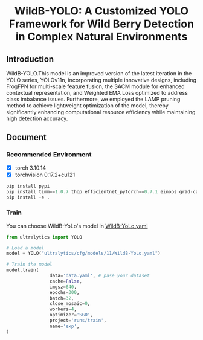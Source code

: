 # <div style="text-align: center;">WildB-YOLO: A Customized YOLO Framework for Wild Berry Detection in Complex Natural Environments</div>


## Introduction 

WildB-YOLO.This model is an improved version of the latest iteration in the YOLO series, YOLOv11n, incorporating
multiple innovative designs, including FrogFPN for multi-scale feature fusion, the SACM module for
enhanced contextual representation, and Weighted EMA Loss optimized to address class imbalance
issues. Furthermore, we employed the LAMP pruning method to achieve lightweight optimization of
the model, thereby significantly enhancing computational resource efficiency while maintaining high
detection accuracy.

## Document
### Recommended Environment

- [x] torch 3.10.14
- [x] torchvision 0.17.2+cu121

```python
pip install pypi
pip install timm==1.0.7 thop efficientnet_pytorch==0.7.1 einops grad-cam==1.4.8 dill==0.3.8 albumentations==1.4.11 pytorch_wavelets==1.3.0 tidecv PyWavelets opencv-python -i https://pypi.tuna.tsinghua.edu.cn/simple
pip install -e .
```

### Train
You can choose WildB-YoLo's model in [WildB-YoLo.yaml](./ultralytics/cfg/models/11/WildB-YoLo.yaml)

```python
from ultralytics import YOLO

# Load a model
model = YOLO("ultralytics/cfg/models/11/WildB-YoLo.yaml")

# Train the model
model.train(
                data='data.yaml', # pase your dataset
                cache=False,
                imgsz=640,
                epochs=300,
                batch=32,
                close_mosaic=0,
                workers=4, 
                optimizer='SGD', 
                project='runs/train',
                name='exp',
)
